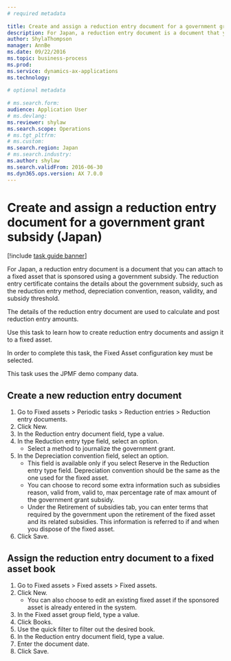 ```yaml
--- 
# required metadata 
 
title: Create and assign a reduction entry document for a government grant subsidy (Japan)
description: For Japan, a reduction entry document is a document that you can attach to a fixed asset that is sponsored using a government subsidy. 
author: ShylaThompson
manager: AnnBe 
ms.date: 09/22/2016
ms.topic: business-process 
ms.prod:  
ms.service: dynamics-ax-applications 
ms.technology:  
 
# optional metadata 
 
# ms.search.form:   
audience: Application User 
# ms.devlang:  
ms.reviewer: shylaw
ms.search.scope: Operations 
# ms.tgt_pltfrm:  
# ms.custom:  
ms.search.region: Japan
# ms.search.industry: 
ms.author: shylaw
ms.search.validFrom: 2016-06-30 
ms.dyn365.ops.version: AX 7.0.0 
---
```

# Create and assign a reduction entry document for a government grant subsidy (Japan)

[!include [task guide banner](../../includes/task-guide-banner.md)]

For Japan, a reduction entry document is a document that you can attach to a fixed asset that is sponsored using a government subsidy. The reduction entry certificate contains the details about the government subsidy, such as the reduction entry method, depreciation convention, reason, validity, and subsidy threshold.



The details of the reduction entry document are used to calculate and post reduction entry amounts.



Use this task to learn how to create reduction entry documents and assign it to a fixed asset.



In order to complete this task, the Fixed Asset configuration key must be selected.



This task uses the JPMF demo company data.


## Create a new reduction entry document
1. Go to Fixed assets > Periodic tasks > Reduction entries > Reduction entry documents.
2. Click New.
3. In the Reduction entry document field, type a value.
4. In the Reduction entry type field, select an option.
    * Select a method to journalize the government grant.  
5. In the Depreciation convention field, select an option.
    * This field is available only if you select Reserve in the Reduction entry type field.     Depreciation convention should be the same as the one used for the fixed asset.  
    * You can choose to record some extra information such as subsidies reason, valid from, valid to, max percentage rate of max amount of the government grant subsidy.  
    * Under the Retirement of subsidies tab, you can enter terms that required by the government upon the retirement of the fixed asset and its related subsidies. This information is referred to if and when you dispose of the fixed asset.  
6. Click Save.

## Assign the reduction entry document to a fixed asset book
1. Go to Fixed assets > Fixed assets > Fixed assets.
2. Click New.
    * You can also choose to edit an existing fixed asset if the sponsored asset is already entered in the system.  
3. In the Fixed asset group field, type a value.
4. Click Books.
5. Use the quick filter to filter out the desired book.
6. In the Reduction entry document field, type a value.
7. Enter the document date.
8. Click Save.

